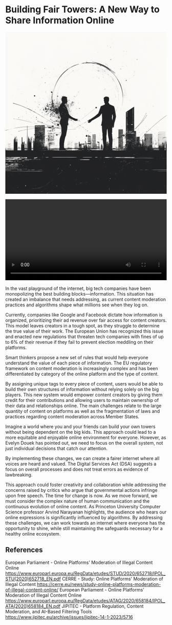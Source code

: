 # Building Fair Towers: A New Way to Share Information Online

![Two silhouettes standing on a cityscape with a large moon in the background](background.png)

<video width="100%" controls>
  <source src="podcast.mp4" type="video/mp4">
  Your browser does not support the video tag.
</video>

In the vast playground of the internet, big tech companies have been monopolizing the best building blocks—information. This situation has created an imbalance that needs addressing, as current content moderation practices and algorithms shape what millions see when they log on.

Currently, companies like Google and Facebook dictate how information is organized, prioritizing their ad revenue over fair access for content creators. This model leaves creators in a tough spot, as they struggle to determine the true value of their work. The European Union has recognized this issue and enacted new regulations that threaten tech companies with fines of up to 6% of their revenue if they fail to prevent election meddling on their platforms.

Smart thinkers propose a new set of rules that would help everyone understand the value of each piece of information. The EU regulatory framework on content moderation is increasingly complex and has been differentiated by category of the online platform and the type of content.

By assigning unique tags to every piece of content, users would be able to build their own structures of information without relying solely on the big players. This new system would empower content creators by giving them credit for their contributions and allowing users to maintain ownership of their data and relationships online. The main challenges relate to the large quantity of content on platforms as well as the fragmentation of laws and practices regarding content moderation across Member States.

Imagine a world where you and your friends can build your own towers without being dependent on the big kids. This approach could lead to a more equitable and enjoyable online environment for everyone. However, as Evelyn Douek has pointed out, we need to focus on the overall system, not just individual decisions that catch our attention.

By implementing these changes, we can create a fairer internet where all voices are heard and valued. The Digital Services Act (DSA) suggests a focus on overall processes and does not treat errors as evidence of lawbreaking.

This approach could foster creativity and collaboration while addressing the concerns raised by critics who argue that governmental actions infringe upon free speech.
The time for change is now. As we move forward, we must consider the complex nature of human communication and the continuous evolution of online content. As Princeton University Computer Science professor Arvind Narayanan highlights, the audience who hears our online expressions is significantly influenced by algorithms.
By addressing these challenges, we can work towards an internet where everyone has the opportunity to shine, while still maintaining the safeguards necessary for a healthy online ecosystem.

## References

European Parliament - Online Platforms' Moderation of Illegal Content Online <https://www.europarl.europa.eu/RegData/etudes/STUD/2020/652718/IPOL_STU(2020)652718_EN.pdf>
CERRE - Study: Online Platforms' Moderation of Illegal Content
<https://cerre.eu/news/study-online-platforms-moderation-of-illegal-content-online/>
European Parliament - Online Platforms' Moderation of Illegal Content Online
<https://www.europarl.europa.eu/RegData/etudes/ATAG/2020/658184/IPOL_ATA(2020)658184_EN.pdf>
JIPITEC - Platform Regulation, Content Moderation, and AI-Based Filtering Tools
<https://www.jipitec.eu/archive/issues/jipitec-14-1-2023/5716>
